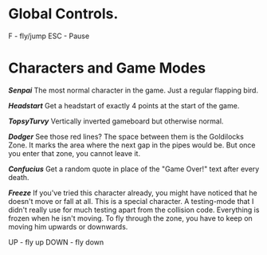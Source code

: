 # Global Controls.
F - fly/jump
ESC - Pause

# Characters and Game Modes

***Senpai***
The most normal character in the game. Just a regular flapping bird.

***Headstart***
Get a headstart of exactly 4 points at the start of the game. 

***TopsyTurvy***
Vertically inverted gameboard but otherwise normal.

***Dodger***
See those red lines? The space between them is the Goldilocks Zone. It marks the area where the next gap in the pipes would be.
But once you enter that zone, you cannot leave it.

***Confucius***
Get a random quote in place of the "Game Over!" text after every death.

***Freeze***
If you've tried this character already, you might have noticed that he doesn't move or fall at all. 
This is a special character. A testing-mode that I didn't really use for much testing apart from the collision code. 
Everything is frozen when he isn't moving. To fly through the zone, you have to keep on moving him upwards or downwards.

UP - fly up
DOWN - fly down



